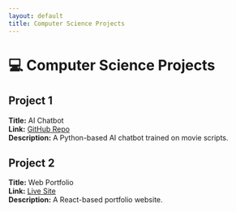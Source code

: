 ```yaml
---
layout: default
title: Computer Science Projects
---
```


# 💻 Computer Science Projects

## Project 1
**Title:** AI Chatbot  
**Link:** [GitHub Repo](https://github.com/yourusername/project1)  
**Description:** A Python-based AI chatbot trained on movie scripts.

## Project 2
**Title:** Web Portfolio  
**Link:** [Live Site](https://yourusername.github.io)  
**Description:** A React-based portfolio website.
